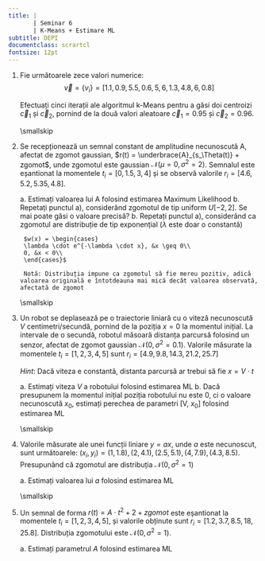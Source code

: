 ```yaml
---
title: | 
       | Seminar 6
       | K-Means + Estimare ML
subtitle: DEPI
documentclass: scrartcl
fontsize: 12pt
---
```

 
1. Fie următoarele zece valori numerice:
$$\vec{v} = \left\lbrace v_i \right\rbrace = [ 1.1, 0.9, 
5.5, 0.6, 5, 6, 1.3, 4.8, 6, 0.8 ] $$

    Efectuați cinci iterații ale algoritmul k-Means pentru a găsi doi centroizi $\vec{c}_1$ și $\vec{c}_2$,
pornind de la două valori aleatoare $\vec{c}_1 = 0.95$ și $\vec{c}_2 = 0.96$. 

	\smallskip

2. Se recepționează un semnal constant de amplitudine necunoscută A, afectat de zgomot gaussian, $r(t) = \underbrace{A}_{s_\Theta(t)} + zgomot$, 
unde zgomotul este gaussian $\mathcal{N}(\mu = 0, \sigma^2 = 2)$. 
Semnalul este eșantionat la momentele $t_i = [0,1.5,3,4]$ și se observă valorile $r_i = [4.6, 5.2, 5.35, 4.8]$.

    a. Estimați valoarea lui A folosind estimarea Maximum Likelihood
    b. Repetați punctul a), considerând zgomotul de tip uniform $U[-2, 2]$. Se mai poate găsi o valoare precisă?
    b. Repetați punctul a), considerând ca zgomotul are distribuție de tip exponențial ($\lambda$ este doar o constantă)
    
        $w(x) = \begin{cases}
        \lambda \cdot e^{-\lambda \cdot x}, &x \geq 0\\
        0, &x < 0\\
        \end{cases}$
        
        Notă: Distribuția impune ca zgomotul să fie mereu pozitiv, adică valoarea originală e întotdeauna mai mică decât valoarea observată, afectată de zgomot

    \smallskip
    
2. Un robot se deplasează pe o traiectorie liniară cu o viteză necunoscută $V$ centimetri/secundă,
pornind de la poziția $x = 0$ la momentul inițial. 
La intervale de o secundă, robotul măsoară distanța parcursă folosind un senzor, afectat de zgomot gaussian $\mathcal{N}(0,\sigma^2=0.1)$.
Valorile măsurate la momentele $t_i = [1,2,3,4,5]$ sunt $r_i = [4.9, 9.8, 14.3, 21.2, 25.7]$

    *Hint*: Dacă viteza e constantă, distanta parcursă ar trebui să fie $x = V \cdot t$ 

    a. Estimați viteza $V$ a robotului folosind estimarea ML
	b. Dacă presupunem la momentul inițial poziția robotului nu este 0, ci o valoare necunoscută $x_0$, estimați perechea de parametri [V, $x_0$]
	folosind estimarea ML

    \smallskip
    
3. Valorile măsurate ale unei funcții liniare $y = ax$, unde $a$ este necunoscut, sunt următoarele:
$(x_i, y_i) = {(1,1.8),(2,4.1),(2.5, 5.1),(4,7.9),(4.3, 8.5)}$. 
Presupunând că zgomotul are distribuția $\mathcal{N}(0,\sigma^2=1)$

    a. Estimați valoarea lui $a$ folosind estimarea ML

    \smallskip
    
4. Un semnal de forma $r(t) = A \cdot t^2 + 2 + zgomot$ este eșantionat la momentele  $t_i = [1,2,3,4,5]$,
 și valorile obținute sunt $r_i = [1.2, 3.7, 8.5, 18, 25.8]$. Distribuția zgomotului este 
 $\mathcal{N}(0,\sigma^2=1)$. 
 
    a. Estimați parametrul $A$ folosind estimarea ML
